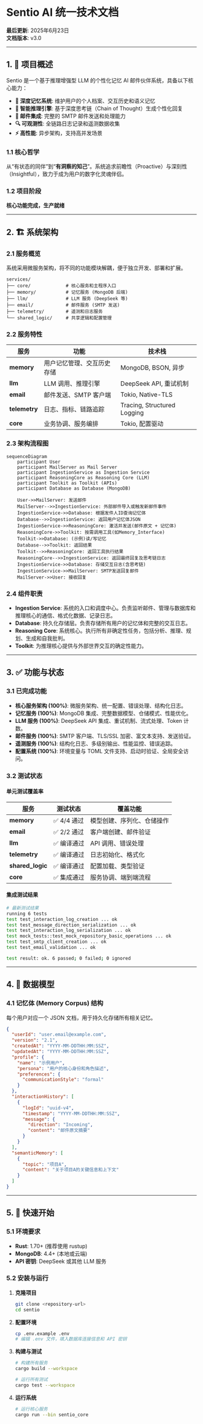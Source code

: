 # Sentio AI 统一技术文档

**最后更新**: 2025年6月23日  
**文档版本**: v3.0

---

## 1. 🎯 项目概述

Sentio 是一个基于推理增强型 LLM 的个性化记忆 AI 邮件伙伴系统，具备以下核心能力：

- **🧠 深度记忆系统**: 维护用户的个人档案、交互历史和语义记忆
- **🤖 智能推理引擎**: 基于深度思考链（Chain of Thought）生成个性化回复
- **📧 邮件集成**: 完整的 SMTP 邮件发送和处理能力
- **🔍 可观测性**: 全链路日志记录和遥测数据收集
- **⚡ 高性能**: 异步架构，支持高并发场景

### 1.1 核心哲学

从“有状态的同伴”到“**有洞察的知己**”。系统追求前瞻性（Proactive）与深刻性（Insightful），致力于成为用户的数字化灵魂伴侣。

### 1.2 项目阶段

**核心功能完成，生产就绪**

---

## 2. 🏗️ 系统架构

### 2.1 服务概览

系统采用微服务架构，将不同的功能模块解耦，便于独立开发、部署和扩展。

```text
services/
├── core/             # 核心服务和主程序入口
├── memory/           # 记忆服务 (MongoDB 后端)
├── llm/              # LLM 服务 (DeepSeek 等)
├── email/            # 邮件服务 (SMTP 发送)
├── telemetry/        # 遥测和日志服务
└── shared_logic/     # 共享逻辑和配置管理
```

### 2.2 服务特性

| 服务 | 功能 | 技术栈 |
|---|---|---|
| **memory** | 用户记忆管理、交互历史存储 | MongoDB, BSON, 异步 |
| **llm** | LLM 调用、推理引擎 | DeepSeek API, 重试机制 |
| **email** | 邮件发送、SMTP 客户端 | Tokio, Native-TLS |
| **telemetry** | 日志、指标、链路追踪 | Tracing, Structured Logging |
| **core** | 业务协调、服务编排 | Tokio, 配置驱动 |

### 2.3 架构流程图

```mermaid
sequenceDiagram
    participant User
    participant MailServer as Mail Server
    participant IngestionService as Ingestion Service
    participant ReasoningCore as Reasoning Core (LLM)
    participant Toolkit as Toolkit (APIs)
    participant Database as Database (MongoDB)

    User->>MailServer: 发送邮件
    MailServer-->>IngestionService: 外部邮件导入或触发新邮件事件
    IngestionService->>Database: 根据发件人ID查询记忆体
    Database-->>IngestionService: 返回用户记忆体JSON
    IngestionService->>ReasoningCore: 激活并发送(邮件原文 + 记忆体)
    ReasoningCore->>Toolkit: 按需调用工具(如Memory_Interface)
    Toolkit->>Database: (示例)读/写记忆
    Database-->>Toolkit: 返回结果
    Toolkit-->>ReasoningCore: 返回工具执行结果
    ReasoningCore-->>IngestionService: 返回最终回复及思考链日志
    IngestionService->>Database: 存储交互日志(含思考链)
    IngestionService->>MailServer: SMTP发送回复邮件
    MailServer->>User: 接收回复
```

### 2.4 组件职责

- **Ingestion Service**: 系统的入口和调度中心。负责监听邮件、管理与数据库和推理核心的通信、格式化数据、记录日志。
- **Database**: 持久化存储层。负责存储所有用户的记忆体和完整的交互日志。
- **Reasoning Core**: 系统核心。执行所有非确定性任务，包括分析、推理、规划、生成和自我批判。
- **Toolkit**: 为推理核心提供与外部世界交互的确定性能力。

---

## 3. ✅ 功能与状态

### 3.1 已完成功能

- **核心服务架构 (100%)**: 微服务架构、统一配置、错误处理、结构化日志。
- **记忆服务 (100%)**: MongoDB 集成、完整数据模型、仓储模式、性能优化。
- **LLM 服务 (100%)**: DeepSeek API 集成、重试机制、流式处理、Token 计数。
- **邮件服务 (100%)**: SMTP 客户端、TLS/SSL 加密、富文本支持、发送验证。
- **遥测服务 (100%)**: 结构化日志、多级别输出、性能监控、错误追踪。
- **配置系统 (100%)**: 环境变量与 TOML 文件支持、启动时验证、全局安全访问。

### 3.2 测试状态

#### 单元测试覆盖率

| 服务 | 测试状态 | 覆盖功能 |
|---|---|---|
| **memory** | ✅ 4/4 通过 | 模型创建、序列化、仓储操作 |
| **email** | ✅ 2/2 通过 | 客户端创建、邮件验证 |
| **llm** | ✅ 编译通过 | API 调用、错误处理 |
| **telemetry** | ✅ 编译通过 | 日志初始化、格式化 |
| **shared_logic**| ✅ 编译通过 | 配置加载、类型验证 |
| **core** | ✅ 集成通过 | 服务协调、端到端流程 |

#### 集成测试结果

```bash
# 最新测试结果
running 6 tests
test test_interaction_log_creation ... ok
test test_message_direction_serialization ... ok
test test_interaction_log_serialization ... ok
test mock_tests::test_mock_repository_basic_operations ... ok
test test_smtp_client_creation ... ok
test test_email_validation ... ok

test result: ok. 6 passed; 0 failed; 0 ignored
```

---

## 4. 💾 数据模型

### 4.1 记忆体 (Memory Corpus) 结构

每个用户对应一个 JSON 文档，用于持久化存储所有相关记忆。

```json
{
  "userId": "user.email@example.com",
  "version": "2.1",
  "createdAt": "YYYY-MM-DDTHH:MM:SSZ",
  "updatedAt": "YYYY-MM-DDTHH:MM:SSZ",
  "profile": {
    "name": "示例用户",
    "persona": "用户的核心身份和角色描述",
    "preferences": {
      "communicationStyle": "formal"
    }
  },
  "interactionHistory": [
    {
      "logId": "uuid-v4",
      "timestamp": "YYYY-MM-DDTHH:MM:SSZ",
      "message": {
        "direction": "Incoming",
        "content": "邮件原文摘要"
      }
    }
  ],
  "semanticMemory": [
    {
      "topic": "项目A",
      "content": "关于项目A的关键信息和上下文"
    }
  ]
}
```

---

## 5. 🚀 快速开始

### 5.1 环境要求

- **Rust**: 1.70+ (推荐使用 rustup)
- **MongoDB**: 4.4+ (本地或云端)
- **API 密钥**: DeepSeek 或其他 LLM 服务

### 5.2 安装与运行

1. **克隆项目**

   ```bash
   git clone <repository-url>
   cd sentio
   ```

2. **配置环境**

   ```bash
   cp .env.example .env
   # 编辑 .env 文件，填入数据库连接信息和 API 密钥
   ```

3. **构建与测试**

   ```bash
   # 构建所有服务
   cargo build --workspace
   
   # 运行所有测试
   cargo test --workspace
   ```

4. **运行系统**

   ```bash
   # 运行核心服务
   cargo run --bin sentio_core
   ```
